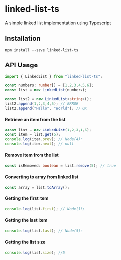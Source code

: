 # linked-list-ts
A simple linked list implementation using Typescript

## Installation

```
npm install --save linked-list-ts
```

## API Usage

```typescript
import { LinkedList } from "linked-list-ts";

const numbers: number[] = [1,2,3,4,5,6];
const list = new LinkedList(numbers);
```

```typescript
const list2 = new LinkedList<string>();
list2.append(1,2,3,4,5); // ERROR
list2.append("Hello", "World"); // OK
```

#### Retrieve an item from the list

```typescript
const list = new LinkedList(1,2,3,4,5);
const item = list.get(5);
console.log(item.prev); // Node(4);
console.log(item.next); // null
```

#### Remove item from the list

```typescript
const isRemoved: boolean = list.remove(5); // true
```

#### Converting to array from linked list

```typescript
const array = list.toArray();
```


#### Getting the first item

```typescript
console.log(list.first); // Node(1);
```

#### Getting the last item

```typescript
console.log(list.last); // Node(5);
```

#### Getting the list size

```typescript
console.log(list.size); //5
```





